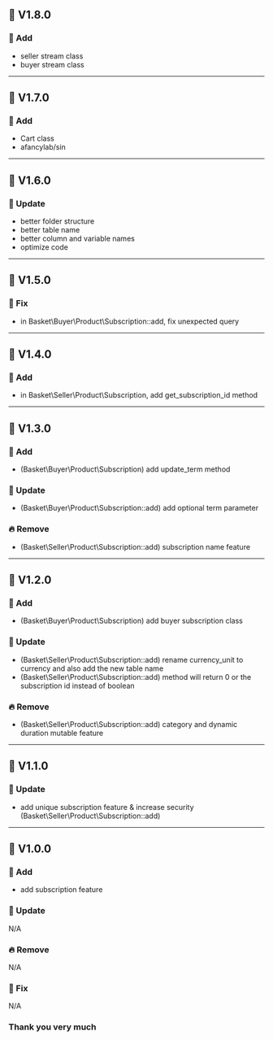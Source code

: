## 🔖 V1.8.0
### 🌱 Add
- seller stream class
- buyer stream class


---


## 🔖 V1.7.0
### 🌱 Add
- Cart class
- afancylab/sin


---


## 🔖 V1.6.0
### 🌴 Update
- better folder structure
- better table name
- better column and variable names
- optimize code


---


## 🔖 V1.5.0
### 🐛 Fix
- in Basket\Buyer\Product\Subscription::add, fix unexpected query


---


## 🔖 V1.4.0
### 🌱 Add
- in Basket\Seller\Product\Subscription, add get_subscription_id method


---


## 🔖 V1.3.0
### 🌱 Add
- (Basket\Buyer\Product\Subscription) add update_term method


### 🌴 Update
- (Basket\Buyer\Product\Subscription::add) add optional term parameter


### 🔥 Remove
- (Basket\Seller\Product\Subscription::add) subscription name feature


---


## 🔖 V1.2.0
### 🌱 Add
- (Basket\Buyer\Product\Subscription) add buyer subscription class


### 🌴 Update
- (Basket\Seller\Product\Subscription::add) rename currency_unit to currency and also add the new table name
- (Basket\Seller\Product\Subscription::add) method will return 0 or the subscription id instead of boolean


### 🔥 Remove
- (Basket\Seller\Product\Subscription::add) category and dynamic duration mutable feature


---


## 🔖 V1.1.0
### 🌴 Update
- add unique subscription feature & increase security (Basket\Seller\Product\Subscription::add)


---


## 🔖 V1.0.0
### 🌱 Add
- add subscription feature


### 🌴 Update
N/A


### 🔥 Remove
N/A


### 🐛 Fix
N/A


### Thank you very much
